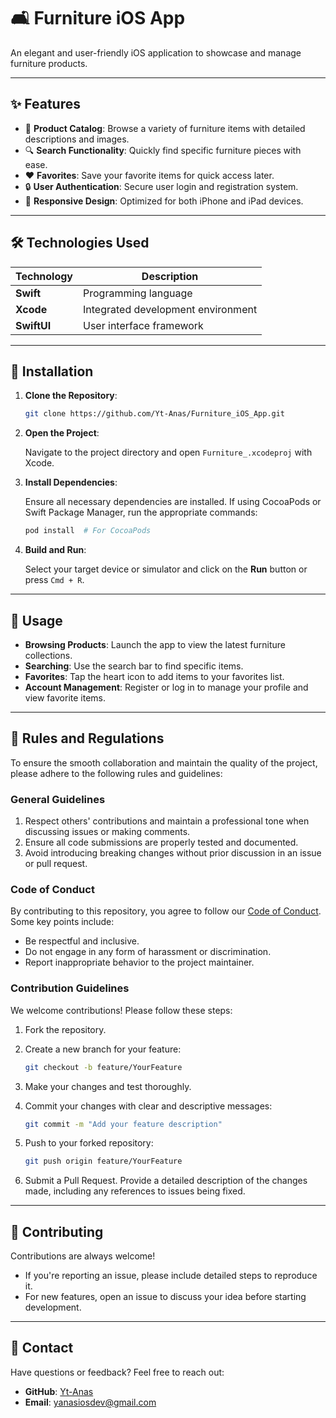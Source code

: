 # 🛋️ Furniture iOS App

An elegant and user-friendly iOS application to showcase and manage furniture products.

---

## ✨ Features

- 🛒 **Product Catalog**: Browse a variety of furniture items with detailed descriptions and images.  
- 🔍 **Search Functionality**: Quickly find specific furniture pieces with ease.  
- ❤️ **Favorites**: Save your favorite items for quick access later.  
- 🔒 **User Authentication**: Secure user login and registration system.  
- 📱 **Responsive Design**: Optimized for both iPhone and iPad devices.

---

## 🛠️ Technologies Used

| Technology       | Description                           |
|-------------------|---------------------------------------|
| **Swift**         | Programming language                 |
| **Xcode**         | Integrated development environment   |
| **SwiftUI**         | User interface framework             |

---

## 🚀 Installation

1. **Clone the Repository**:

   ```bash
   git clone https://github.com/Yt-Anas/Furniture_iOS_App.git
   ```

2. **Open the Project**:

   Navigate to the project directory and open `Furniture_.xcodeproj` with Xcode.

3. **Install Dependencies**:

   Ensure all necessary dependencies are installed. If using CocoaPods or Swift Package Manager, run the appropriate commands:

   ```bash
   pod install  # For CocoaPods
   ```

4. **Build and Run**:

   Select your target device or simulator and click on the **Run** button or press `Cmd + R`.

---

## 🎯 Usage

- **Browsing Products**: Launch the app to view the latest furniture collections.  
- **Searching**: Use the search bar to find specific items.  
- **Favorites**: Tap the heart icon to add items to your favorites list.  
- **Account Management**: Register or log in to manage your profile and view favorite items.

---

## 📄 Rules and Regulations

To ensure the smooth collaboration and maintain the quality of the project, please adhere to the following rules and guidelines:

### General Guidelines

1. Respect others' contributions and maintain a professional tone when discussing issues or making comments.  
2. Ensure all code submissions are properly tested and documented.  
3. Avoid introducing breaking changes without prior discussion in an issue or pull request.

### Code of Conduct

By contributing to this repository, you agree to follow our [Code of Conduct](CODE_OF_CONDUCT.md). Some key points include:

- Be respectful and inclusive.  
- Do not engage in any form of harassment or discrimination.  
- Report inappropriate behavior to the project maintainer.

### Contribution Guidelines

We welcome contributions! Please follow these steps:

1. Fork the repository.  

2. Create a new branch for your feature:

   ```bash
   git checkout -b feature/YourFeature
   ```

3. Make your changes and test thoroughly.

4. Commit your changes with clear and descriptive messages:

   ```bash
   git commit -m "Add your feature description"
   ```

5. Push to your forked repository:

   ```bash
   git push origin feature/YourFeature
   ```

6. Submit a Pull Request. Provide a detailed description of the changes made, including any references to issues being fixed.

---

## 🤝 Contributing

Contributions are always welcome!

- If you're reporting an issue, please include detailed steps to reproduce it.  
- For new features, open an issue to discuss your idea before starting development.

---


## 📧 Contact

Have questions or feedback? Feel free to reach out:

- **GitHub**: [Yt-Anas](https://github.com/Yt-Anas)  
- **Email**: [yanasiosdev@gmail.com](mailto:anasiosdev@gmail.com)
